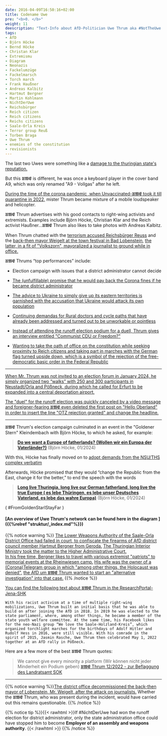 ```yaml
---
date: 2016-04-09T16:50:16+02:00
title: Codename Uwe
pre: "<b>0. </b>"
weight: 11
deescription: "Text-Info about AfD-Politician Uwe Thrum aka #NotTheUwe and his contacts to far-right extremists and so-called Reichsbürger activists"
tags:
- AfD
- Björn Höcke
- Bernd Höcke
- Christan Klar
- Extremismu
- Diagram
- Neonazis
- Fackelumzüge
- Fackelmarsch
- Torch march
- Frank Haußner
- Andreas Kalbitz
- Hartmut Bergner
- Martin Kohlmann
- NichtDerUwe
- Reichsbürger
- Reich citizen
- Reich citizens
- Reichs citizens
- Saale-Orla Kreis
- Terror group Reuß
- Torben Braga
- Uwe Thrum
- enemies of the constitution
- revisionists
---
```


The last two Uwes were something like a [damage to the thuringian state's reputation.](https://de.wikipedia.org/wiki/Nationalsozialistischer_Untergrund)

But this 𝖀𝖂𝕰 is different,
he was once a keyboard player in the cover band A9,
which was only renamed "A9 - Vollgas" after he left.

[During the time of the corona pandemic ,when Unvaccinated-𝖀𝖂𝕰 took it till quarantine in 2022,](https://hallooberland.de/2022/03/uwe-thrum-ralf-kalich-und-polizei-chef-lenk-fehlen-bei-podiumsdiskussion-in-schleiz-bemerkenswerte-aussagen-von-amtsarzt-dr-bossert/)
mister Thrum became mixture of a mobile loudspeaker and helicopter.

𝖀𝖂𝕰 Thrum advertises with his good contacts to right-wing activists and extremists.
Examples include Björn Höcke, Christian Klar and the Reich activist Haußner...𝖀𝖂𝕰 Thrum also likes to take photos with Andreas Kalbitz.

When Thrum chatted with the [terrorism accused Reichsbürger Reuss](https://de.wikipedia.org/wiki/Heinrich_XIII._Prinz_Reu%C3%9F) and the [back-then mayor Weigelt at the town festival in Bad Lobenstein](https://rechercheportaljenashk.noblogs.org/post/2024/01/04/von-prinzens-gnaden/),
[the latter, in a fit of "Volkszorn", mayoralized a journalist to ground while in office.](https://www.deutschlandfunk.de/buergermeister-greift-journalisten-an-in-bad-lobenstein-100.html)

𝖀𝖂𝕰 Thrums “top performances” include:

* Election campaign with issues that a district administrator cannot decide

* [The (unfulfillable) promise that he would pay back the Corona fines if he became district administrator](https://www.otz.de/regionen/bad-lobenstein/article238354021/Griff-in-die-Kreiskasse-Thrum-will-Corona-Bussgelder-im-Saale-Orla-Kreis-zurueckzahlen.html)

* [The advice to Ukraine to simply give up its eastern territories is garnished with the accusation that Ukraine would attack its own population](https://www.otz.de/regionen/poessneck/article237632811/Saale-Orla-Kreis-Thrum-sagt-dass-die-Ukraine-Ostgebiete-abtreten-soll.html)

* [Continuing demandas for Rural doctors and cycle paths that have already been addressed and turned out to be unworkable or pointless](https://www.otz.de/regionen/saale-orla-kreis/article241505318/Wahlversprechen-die-Abrechnung-vor-der-Stichwahl-im-Saale-Orla-Kreis.html)

* [Instead of attending the runoff election podium for a duell, Thrum gives an interview entitled "Communist CDU or Freedom?"](https://youtu.be/0JRohdutdGM)

* [Wanting to take the oath of office on the constitution while seeking proximity to Reich citizens and taking part in marches with the German flag turned upside down, which is a symbol of the rejection of the free-democratic basic order in the Federal Republic](https://www.otz.de/regionen/saale-orla-kreis/article241477038/AfD-Landratskandidat-Uwe-Thrum-verweigert-sich-dem-oeffentlichen-Wahl-Duell.html)

---

[When Mr. Thrum was not invited to an election forum in January 2024, he simply organized two “walks” with 250 and 300 participants in Neustadt/Orla and Pößneck, during which he called for Erfurt to be expanded into a central deportation airport.](https://www.otz.de/regionen/saale-orla-kreis/article241387046/Beifall-ueber-zentralen-Abschiebe-Flughafen.html)

[The "duel" for the runoff election was quickly canceled by a video message and foreigner-fearing 𝖀𝖂𝕰   even deleted the first post on "Hello Oberland" in order to insert the line "OTZ rejection granted" and change the headline.](/de/media/hallo-oberland-thrum-deletion/)

---

𝖀𝖂𝕰 Thrum's election campaign culminated in an event in the "Goldener Stern" Kleindembach with Björn Höcke, to which he asked, for example:
> [**Do we want a Europe of fatherlands? (Wollen wir ein Europa der Vaterländer?)**](https://youtu.be/jOvt56iuD-w?si=aJauVwjs4yJyq-e2&t=2217) (Björn Höcke, 01/2024)

With this, Höcke has finally moved on to [adopt demands from the NSU/THS complex verbatim](https://de.wikipedia.org/wiki/Fest_der_V%C3%B6lker)

Afterwards, Höcke promised that they would “change the Republic from the East, change it for the better,” to end the speech with the words
> **[Long live Thuringia, long live our German fatherland, long live the true Europe ( es lebe Thüringen, es lebe unser Deutsches Vaterland, es lebe das wahre Europa)](https://youtu.be/jOvt56iuD-w?si=CR9LRzhGzEkYK2wJ&t=3648)** (Björn Höcke, 01/2024)

( #FromGoldenStarIStayFar )

#### [An overview of Uwe Thrum's network can be found here in the diagram ]({{%relref "struktur/_index.md"%}}) 


{{% notice warning %}}
[The Lower Weapons Authority of the Saale-Orla District Office had failed in court, to confiscate the firearms of  AfD district council member Hartmut Bergner from Geroda.](https://www.mdr.de/nachrichten/thueringen/ost-thueringen/gera/afd-mitglied-waffe-urteil-100.html)
[The Thuringian Interior Ministry took the matter to the Higher Administrative Court.](https://www.mdr.de/nachrichten/thueringen/ost-thueringen/gera/afd-mitglied-waffenentzug-urteil-gericht-100.html)<br>
[In his free time, Bergner likes to travel with various extremist "patriots" to memorial events at the Rheinwiesen camp.](https://rechercheportaljenashk.noblogs.org/post/2024/01/04/von-prinzens-gnaden/)
[His wife was the owner of a (Corona)Telegram group in which "among other things, the Holocaust was denied",](https://www.otz.de/regionen/bad-lobenstein/article231789323/Kripo-und-Staatsschutz-ermitteln-zu-Chatgruppe-Triptis.html) [the AfD um 𝖀𝖂𝕰 Thrum wanted to start an "alternative investigation" into that case.](https://www.otz.de/regionen/bad-lobenstein/article231803905/Alternatives-Pruefverfahren-zu-Telegram-Gruppe-in-Triptis.html)
{{% /notice %}}


[You can find the following text about 𝖀𝖂𝕰 Thrum in the ResearchPortal-Jena-SHK](https://rechercheportaljenashk.noblogs.org/post/2024/01/04/von-prinzens-gnaden/) 

```
With his racist activism at a time of multiple right-wing mobilizations, Uwe Thrum built an initial basis that he was able to build on after joining the AfD in 2018. In 2019 he was elected to the state parliament, where, among other things, he became a member of the state youth welfare committee. At the same time, his Facebook likes for the neo-Nazi group “We love the Saale-Holzland-Kreis”, which organized torchlight marches for the birthdays of Adolf Hitler and Rudolf Hess in 2016, were still visible. With his comrade in the spirit of 2015, Jasmin Rasche, Uwe Thrum then celebrated May 1, 2022 together at an AfD rally in Pößneck.
```


Here are a few more of the best 𝖀𝖂𝕰 Thrum quotes:

> We cannot give every minority a platform (Wir können nicht jeder Minderheit ein Podium geben) [ 𝖀𝖂𝕰 Thrum 12/2022 - zur Beflaggung des Landratsamt SOK](https://www.otz.de/regionen/poessneck/article237128309/Kreistags-Beschluss-zu-Schleizer-Ukraine-Flagge-aendert-nichts.html)


---

{{% notice warning %}}[The district office decommissioned the back-then mayor of Lobenstein, Mr. Weigelt, after the attack on journalists.](https://www.mdr.de/nachrichten/thueringen/ost-thueringen/saale-orla/bad-lobenstein-buergermeister-weigelt-dienst-enthoben-100.html)
Whether the 𝖀𝖂𝕰 Thrum, who was present during the incident, would have carried out this remains questionable.
{{% /notice %}}


{{% notice tip %}}{{< rawhtml >}}If #NichtDerUwe had won the runoff election for district administrator, only the state administration office could have stopped him  to become **Employer of an assembly and weapons authority**.
{{< /rawhtml >}}
{{% /notice %}}
